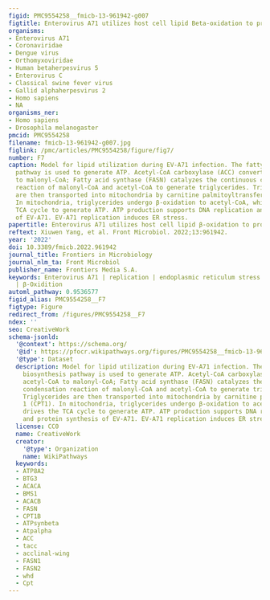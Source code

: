 ```yaml
---
figid: PMC9554258__fmicb-13-961942-g007
figtitle: Enterovirus A71 utilizes host cell lipid Beta-oxidation to promote its replication
organisms:
- Enterovirus A71
- Coronaviridae
- Dengue virus
- Orthomyxoviridae
- Human betaherpesvirus 5
- Enterovirus C
- Classical swine fever virus
- Gallid alphaherpesvirus 2
- Homo sapiens
- NA
organisms_ner:
- Homo sapiens
- Drosophila melanogaster
pmcid: PMC9554258
filename: fmicb-13-961942-g007.jpg
figlink: /pmc/articles/PMC9554258/figure/fig7/
number: F7
caption: Model for lipid utilization during EV-A71 infection. The fatty acid biosynthesis
  pathway is used to generate ATP. Acetyl-CoA carboxylase (ACC) converts acetyl-CoA
  to malonyl-CoA; Fatty acid synthase (FASN) catalyzes the continuous condensation
  reaction of malonyl-CoA and acetyl-CoA to generate triglycerides. Triglycerides
  are then transported into mitochondria by carnitine palmitoyltransferase 1 (CPT1).
  In mitochondria, triglycerides undergo β-oxidation to acetyl-CoA, which drives the
  TCA cycle to generate ATP. ATP production supports DNA replication and protein synthesis
  of EV-A71. EV-A71 replication induces ER stress.
papertitle: Enterovirus A71 utilizes host cell lipid β-oxidation to promote its replication.
reftext: Xiuwen Yang, et al. Front Microbiol. 2022;13:961942.
year: '2022'
doi: 10.3389/fmicb.2022.961942
journal_title: Frontiers in Microbiology
journal_nlm_ta: Front Microbiol
publisher_name: Frontiers Media S.A.
keywords: Enterovirus A71 | replication | endoplasmic reticulum stress | lipid metabolism
  | β-Oxidition
automl_pathway: 0.9536577
figid_alias: PMC9554258__F7
figtype: Figure
redirect_from: /figures/PMC9554258__F7
ndex: ''
seo: CreativeWork
schema-jsonld:
  '@context': https://schema.org/
  '@id': https://pfocr.wikipathways.org/figures/PMC9554258__fmicb-13-961942-g007.html
  '@type': Dataset
  description: Model for lipid utilization during EV-A71 infection. The fatty acid
    biosynthesis pathway is used to generate ATP. Acetyl-CoA carboxylase (ACC) converts
    acetyl-CoA to malonyl-CoA; Fatty acid synthase (FASN) catalyzes the continuous
    condensation reaction of malonyl-CoA and acetyl-CoA to generate triglycerides.
    Triglycerides are then transported into mitochondria by carnitine palmitoyltransferase
    1 (CPT1). In mitochondria, triglycerides undergo β-oxidation to acetyl-CoA, which
    drives the TCA cycle to generate ATP. ATP production supports DNA replication
    and protein synthesis of EV-A71. EV-A71 replication induces ER stress.
  license: CC0
  name: CreativeWork
  creator:
    '@type': Organization
    name: WikiPathways
  keywords:
  - ATP8A2
  - BTG3
  - ACACA
  - BMS1
  - ACACB
  - FASN
  - CPT1B
  - ATPsynbeta
  - Atpalpha
  - ACC
  - tacc
  - acclinal-wing
  - FASN1
  - FASN2
  - whd
  - Cpt
---
```

